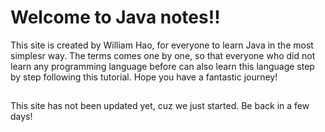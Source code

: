 # Welcome to Java notes!!

This site is created by William Hao, for everyone to learn Java in the most simplesr way. The terms comes one by one, so that everyone who did not learn any programming language before can also learn this language step by step following this tutorial. Hope you have a fantastic journey!

##

This site has not been updated yet, cuz we just started. Be back in a few days!
